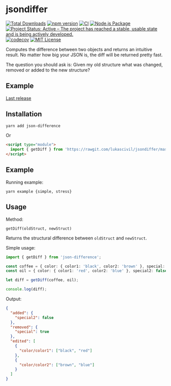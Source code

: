 # jsondiffer

[![Total Downloads](https://img.shields.io/npm/dt/json-difference.svg)](https://img.shields.io/npm/dt/json-difference.svg)
[![npm version](http://img.shields.io/npm/v/json-difference.svg?style=flat)](https://www.npmjs.com/package/json-difference 'View this project on npm')
[![CI](https://github.com/lukascivil/jsondiffer/actions/workflows/main.yml/badge.svg)](https://github.com/lukascivil/jsondiffer/actions/workflows/main.yml)
[![Node.js Package](https://github.com/lukascivil/jsondiffer/actions/workflows/npm-publish-github-packages.yml/badge.svg)](https://github.com/lukascivil/jsondiffer/actions/workflows/npm-publish-github-packages.yml)
[![Project Status: Active – The project has reached a stable, usable state and is being actively developed.](https://www.repostatus.org/badges/latest/active.svg)](https://www.repostatus.org/#active)
[![codecov](https://codecov.io/gh/lukascivil/jsondiffer/branch/master/graph/badge.svg)](https://codecov.io/gh/lukascivil/jsondiffer)
[![MIT License](https://img.shields.io/npm/l/deep-object-diff.svg?style=flat)](https://github.com/lukascivil/jsondiffer/blob/master/LICENSE)

Computes the difference between two objects and returns an intuitive result. No matter how big your JSON is, the diff will be returned pretty fast.

The question you should ask is: Given my old structure what was changed, removed or added to the new structure?

## Example

[Last release](http://jsondifference.lukascivil.com.br)

## Installation

```sh
yarn add json-difference
```

Or

```html
<script type="module">
  import { getDiff } from 'https://rawgit.com/lukascivil/jsondiffer/master/dist.browser/json-difference.mjs';
</script>
```

## Example

Running example:

`yarn example {simple, stress}`

## Usage

Method:

`getDiff(oldStruct, newStruct)`

Returns the structural difference between `oldStruct` and `newStruct`.

Simple usage:

```ts
import { getDiff } from 'json-difference';

const coffee = { color: { color1: 'black', color2: 'brown' }, special: true };
const oil = { color: { color1: 'red', color2: 'blue' }, special2: false };

let diff = getDiff(coffee, oil);

console.log(diff);
```

Output:

```json
{
  "added": {
    "special2": false
  },
  "removed": {
    "special": true
  },
  "edited": [
    {
      "color/color1": ["black", "red"]
    },
    {
      "color/color2": ["brown", "blue"]
    }
  ]
}
```
